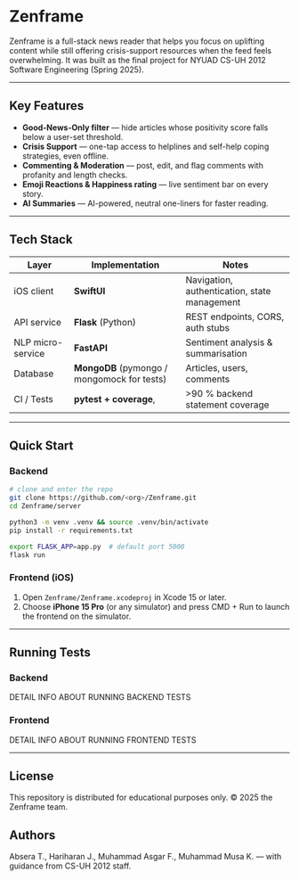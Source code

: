 # Zenframe

Zenframe is a full-stack news reader that helps you focus on uplifting content while still offering crisis-support resources when the feed feels overwhelming. It was built as the final project for NYUAD CS-UH 2012 Software Engineering (Spring 2025).&#x20;

---

## Key Features

* **Good-News-Only filter** — hide articles whose positivity score falls below a user-set threshold.
* **Crisis Support** — one-tap access to helplines and self-help coping strategies, even offline.
* **Commenting & Moderation** — post, edit, and flag comments with profanity and length checks.
* **Emoji Reactions & Happiness rating** — live sentiment bar on every story.
* **AI Summaries** — AI-powered, neutral one-liners for faster reading.&#x20;

---

## Tech Stack

| Layer             | Implementation                               | Notes                                        |
| ----------------- | -------------------------------------------- | -------------------------------------------- |
| iOS client        | **SwiftUI**                                  | Navigation, authentication, state management |
| API service       | **Flask** (Python)                           | REST endpoints, CORS, auth stubs             |
| NLP micro-service | **FastAPI**                                  | Sentiment analysis & summarisation           |
| Database          | **MongoDB** (pymongo / mongomock for tests)  | Articles, users, comments                    |
| CI / Tests        | **pytest + coverage**,                       | >90 % backend statement coverage             |

---

## Quick Start

### Backend

```bash
# clone and enter the repo
git clone https://github.com/<org>/Zenframe.git
cd Zenframe/server

python3 -m venv .venv && source .venv/bin/activate
pip install -r requirements.txt

export FLASK_APP=app.py  # default port 5000
flask run
```
### Frontend (iOS)

1. Open `Zenframe/Zenframe.xcodeproj` in Xcode 15 or later.
2. Choose **iPhone 15 Pro** (or any simulator) and press CMD + Run to launch the frontend on the simulator.

---

## Running Tests

### Backend

DETAIL INFO ABOUT RUNNING BACKEND TESTS

### Frontend

DETAIL INFO ABOUT RUNNING FRONTEND TESTS

---

## License

This repository is distributed for educational purposes only. © 2025 the Zenframe team.

## Authors

Absera T., Hariharan J., Muhammad Asgar F., Muhammad Musa K. — with guidance from CS-UH 2012 staff.&#x20;